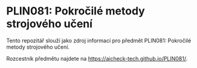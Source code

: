 # PLIN081: Pokročilé metody strojového učení

Tento repozitář slouží jako zdroj informací pro předmět PLIN081: Pokročilé metody strojového učení.

Rozcestník předmětu najdete na https://aicheck-tech.github.io/PLIN081/.